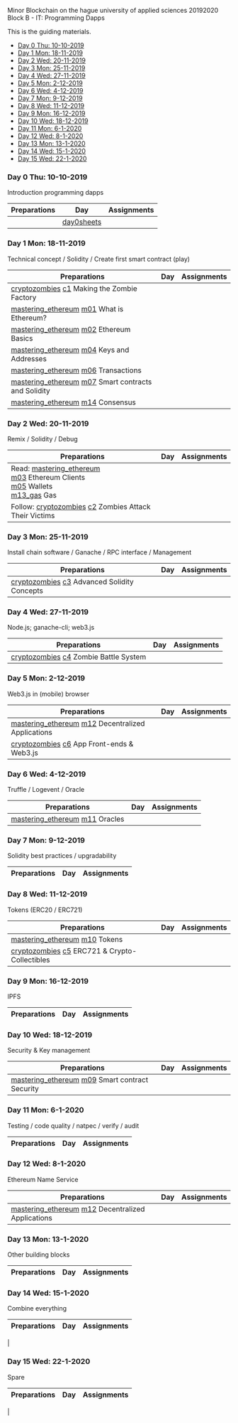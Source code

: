 Minor Blockchain on the hague university of applied sciences 20192020 Block B - IT: Programming Dapps

This is the guiding materials.

- [Day 0 Thu: 10-10-2019](#day-0-thu-10-10-2019)
- [Day 1 Mon: 18-11-2019](#day-1-mon-18-11-2019)
- [Day 2 Wed: 20-11-2019](#day-2-wed-20-11-2019)
- [Day 3 Mon: 25-11-2019](#day-3-mon-25-11-2019)
- [Day 4 Wed: 27-11-2019](#day-4-wed-27-11-2019)
- [Day 5 Mon: 2-12-2019](#day-5-mon-2-12-2019)
- [Day 6 Wed: 4-12-2019](#day-6-wed-4-12-2019)
- [Day 7 Mon: 9-12-2019](#day-7-mon-9-12-2019)
- [Day 8 Wed: 11-12-2019](#day-8-wed-11-12-2019)
- [Day 9 Mon: 16-12-2019](#day-9-mon-16-12-2019)
- [Day 10 Wed: 18-12-2019](#day-10-wed-18-12-2019)
- [Day 11 Mon: 6-1-2020](#day-11-mon-6-1-2020)
- [Day 12 Wed: 8-1-2020](#day-12-wed-8-1-2020)
- [Day 13 Mon: 13-1-2020](#day-13-mon-13-1-2020)
- [Day 14 Wed: 15-1-2020](#day-14-wed-15-1-2020)
- [Day 15 Wed: 22-1-2020](#day-15-wed-22-1-2020)


### Day 0 Thu: 10-10-2019

Introduction programming dapps

| Preparations   | Day           | Assignments 
| -----------    | ----------    | ---------
|                | [day0sheets]  |

[day0sheets]: http://ipfs.io/ipfs/QmX7b2nTkzwpBrTk1DM9KmJXLEaPZXQjpLqrZnVymN6jKh

### Day 1 Mon: 18-11-2019

Technical concept / Solidity / Create first smart contract (play)

| Preparations                                               | Day         | Assignments
| -----------                                                | ----------  | -------------
| [cryptozombies] [c1] Making the Zombie Factory             | <sheets>    | 
| [mastering_ethereum] [m01] What is Ethereum?
| [mastering_ethereum] [m02] Ethereum Basics
| [mastering_ethereum] [m04] Keys and Addresses
| [mastering_ethereum] [m06] Transactions
| [mastering_ethereum] [m07] Smart contracts and Solidity
| [mastering_ethereum] [m14] Consensus



### Day 2 Wed: 20-11-2019

Remix / Solidity / Debug

| Preparations                                                                            | Day         | Assignments
| -----------                                                                             | ----------  | -------------
| Read:  [mastering_ethereum]<br>[m03] Ethereum Clients<br>[m05] Wallets<br>[m13_gas] Gas |
| Follow: [cryptozombies] [c2] Zombies Attack Their Victims




### Day 3 Mon: 25-11-2019

Install chain software / Ganache / RPC interface / Management

| Preparations                                               | Day         | Assignments
| -----------                                                | ----------  | -------------
| [cryptozombies] [c3] Advanced Solidity Concepts


### Day 4 Wed: 27-11-2019

Node.js; ganache-cli; web3.js

| Preparations                                               | Day         | Assignments
| -----------                                                | ----------  | -------------
| [cryptozombies] [c4] Zombie Battle System



### Day 5 Mon: 2-12-2019

Web3.js in (mobile) browser

| Preparations                                               | Day         | Assignments
| -----------                                                | ----------  | -------------
| [mastering_ethereum] [m12] Decentralized Applications
| [cryptozombies] [c6] App Front-ends & Web3.js


### Day 6 Wed: 4-12-2019

Truffle / Logevent / Oracle

| Preparations                                               | Day         | Assignments
| -----------                                                | ----------  | -------------
| [mastering_ethereum] [m11] Oracles

### Day 7 Mon: 9-12-2019

Solidity best practices / upgradability

| Preparations                                               | Day         | Assignments
| -----------                                                | ----------  | -------------


### Day 8 Wed: 11-12-2019

Tokens (ERC20 / ERC721)

| Preparations                                               | Day         | Assignments
| -----------                                                | ----------  | -------------
| [mastering_ethereum] [m10] Tokens
| [cryptozombies] [c5] ERC721 &  Crypto-Collectibles

### Day 9 Mon: 16-12-2019

IPFS

| Preparations                                               | Day         | Assignments
| -----------                                                | ----------  | -------------

### Day 10 Wed: 18-12-2019

Security & Key management

| Preparations                                               | Day         | Assignments
| -----------                                                | ----------  | -------------
| [mastering_ethereum] [m09] Smart contract Security

### Day 11 Mon: 6-1-2020

Testing / code quality / natpec / verify / audit

| Preparations                                               | Day         | Assignments
| -----------                                                | ----------  | -------------

### Day 12 Wed: 8-1-2020

Ethereum Name Service

| Preparations                                               | Day         | Assignments
| -----------                                                | ----------  | -------------
| [mastering_ethereum] [m12] Decentralized Applications

### Day 13 Mon: 13-1-2020

Other building blocks

| Preparations                                               | Day         | Assignments
| -----------                                                | ----------  | -------------

### Day 14 Wed: 15-1-2020

Combine everything

| Preparations                                               | Day         | Assignments
| -----------                                                | ----------  | -------------
|

### Day 15 Wed: 22-1-2020

Spare

| Preparations                                               | Day         | Assignments
| -----------                                                | ----------  | -------------
|


[mastering_ethereum]:   https://github.com/ethereumbook/ethereumbook/blob/develop/book.asciidoc
[m01]:                   https://github.com/ethereumbook/ethereumbook/tree/develop/01what-is.asciidoc
[m02]:                   https://github.com/ethereumbook/ethereumbook/tree/develop/02intro.asciidoc
[m03]:                   https://github.com/ethereumbook/ethereumbook/tree/develop/03clients.asciidoc
[m04]:                   https://github.com/ethereumbook/ethereumbook/tree/develop/04keys-addresses.asciidoc
[m05]:                   https://github.com/ethereumbook/ethereumbook/tree/develop/05wallets.asciidoc
[m06]:                   https://github.com/ethereumbook/ethereumbook/tree/develop/06transactions.asciidoc
[m07]:                   https://github.com/ethereumbook/ethereumbook/tree/develop/07smart-contracts-solidity.asciidoc
[m08]:                   https://github.com/ethereumbook/ethereumbook/tree/develop/08smart-contracts-vyper.asciidoc
[m09]:                   https://github.com/ethereumbook/ethereumbook/tree/develop/09smart-contracts-security.asciidoc
[m10]:                   https://github.com/ethereumbook/ethereumbook/tree/develop/10tokens.asciidoc
[m11]:                   https://github.com/ethereumbook/ethereumbook/tree/develop/11oracles.asciidoc
[m12]:                   https://github.com/ethereumbook/ethereumbook/tree/develop/12dapps.asciidoc
[m13_gas]:               https://github.com/ethereumbook/ethereumbook/blob/develop/13evm.asciidoc#turing-completeness-and-gas
[m14]:                   https://github.com/ethereumbook/ethereumbook/tree/develop/14consensus.asciidoc

[cryptozombies]: https://cryptozombies.io/en/course/
[c1]:            https://cryptozombies.io/en/lesson/1/chapter/1
[c2]:            https://cryptozombies.io/en/lesson/2/chapter/1
[c3]:            https://cryptozombies.io/en/lesson/3/chapter/1
[c4]:            https://cryptozombies.io/en/lesson/4/chapter/1
[c5]:            https://cryptozombies.io/en/lesson/5/chapter/1
[c6]:            https://cryptozombies.io/en/lesson/6/chapter/1

